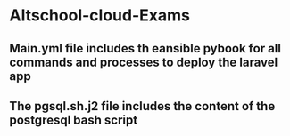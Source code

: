 # Altschool-cloud-Exams
## Main.yml file includes th eansible pybook for all commands and processes to deploy the laravel app

## The pgsql.sh.j2 file includes the content of the postgresql bash script 

